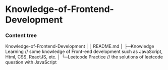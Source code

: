 # Knowledge-of-Frontend-Development
### Content tree
Knowledge-of-Frontend-Development
		|
    │  README.md 
    │
    ├─Knowledge Learning // some knowledge of Front-end development such as JavaScript, Html, CSS, ReactJS, etc.
    │
    └─Leetcode Practice // the solutions of leetcode question with JavaScript
           
